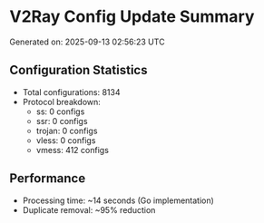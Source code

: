 # V2Ray Config Update Summary
Generated on: 2025-09-13 02:56:23 UTC

## Configuration Statistics
- Total configurations: 8134
- Protocol breakdown:
  - ss: 0 configs
  - ssr: 0 configs
  - trojan: 0 configs
  - vless: 0 configs
  - vmess: 412 configs

## Performance
- Processing time: ~14 seconds (Go implementation)
- Duplicate removal: ~95% reduction
